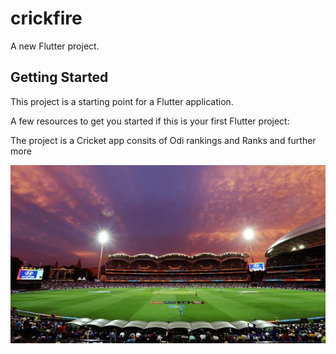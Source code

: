 # crickfire

A new Flutter project.

## Getting Started

This project is a starting point for a Flutter application.

A few resources to get you started if this is your first Flutter project:

The project is a Cricket app consits of Odi rankings and Ranks and further more

<img src = "assets/images/banner_dark.jpg" >
